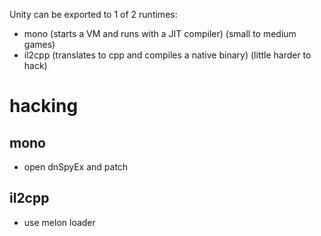 Unity can be exported to 1 of 2 runtimes:
- mono (starts a VM and runs with a JIT compiler) (small to medium games)
- il2cpp (translates to cpp and compiles a native binary) (little harder to hack)

# hacking
## mono
- open dnSpyEx and patch

## il2cpp
- use melon loader
